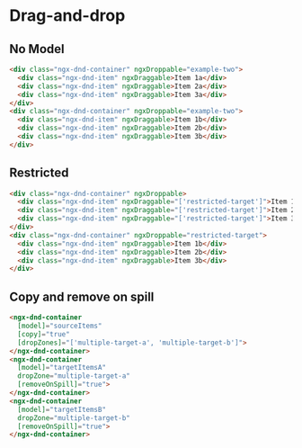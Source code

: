 # Drag-and-drop

## No Model

```html { playground data-cy="simple-drag-and-drop-no-model" }
<div class="ngx-dnd-container" ngxDroppable="example-two">
  <div class="ngx-dnd-item" ngxDraggable>Item 1a</div>
  <div class="ngx-dnd-item" ngxDraggable>Item 2a</div>
  <div class="ngx-dnd-item" ngxDraggable>Item 3a</div>
</div>
<div class="ngx-dnd-container" ngxDroppable="example-two">
  <div class="ngx-dnd-item" ngxDraggable>Item 1b</div>
  <div class="ngx-dnd-item" ngxDraggable>Item 2b</div>
  <div class="ngx-dnd-item" ngxDraggable>Item 3b</div>
</div>
```

## Restricted

```html { playground data-cy="restricted-drag-and-Drop-no-model" }
<div class="ngx-dnd-container" ngxDroppable>
  <div class="ngx-dnd-item" ngxDraggable="['restricted-target']">Item 1a</div>
  <div class="ngx-dnd-item" ngxDraggable="['restricted-target']">Item 2a</div>
  <div class="ngx-dnd-item" ngxDraggable="['restricted-target']">Item 3a</div>
</div>
<div class="ngx-dnd-container" ngxDroppable="restricted-target">
  <div class="ngx-dnd-item" ngxDraggable>Item 1b</div>
  <div class="ngx-dnd-item" ngxDraggable>Item 2b</div>
  <div class="ngx-dnd-item" ngxDraggable>Item 3b</div>
</div>
```

## Copy and remove on spill

```html { playground context='{ "sourceItems": ["Item 1a", "Item 2a", "Item 3a"], "targetItemsA": [], "targetItemsB": [] }' }
<ngx-dnd-container
  [model]="sourceItems"
  [copy]="true"
  [dropZones]="['multiple-target-a', 'multiple-target-b']">
</ngx-dnd-container>
<ngx-dnd-container
  [model]="targetItemsA"
  dropZone="multiple-target-a"
  [removeOnSpill]="true">
</ngx-dnd-container>
<ngx-dnd-container
  [model]="targetItemsB"
  dropZone="multiple-target-b"
  [removeOnSpill]="true">
</ngx-dnd-container>
```
